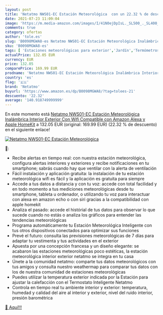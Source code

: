 ```yaml
---
layout: post
title: 'Netatmo NWS01-EC Estación Meteorológica  con un 22.32 % de descuento'
date: 2021-07-23 11:09:04
image: 'https://m.media-amazon.com/images/I/41N0ejDpIsL._SL500_._SL400_.jpg'
comments: true
category: ofertas
author: 'tole.es'
slug: 'B0098MGWA8-es Netatmo NWS01-EC Estación Meteorológica Inalámbrica...'
sku: 'B0098MGWA8-es'
tags: [ 'Estaciones meteorológicas para exterior','Jardín','Termómetros e instrumentos meteorológicos','apple','netatmo', ]
actualPrice: 132.05 EUR
currency: EUR
price: 132.05
comparePrice: 169.99 EUR
prodname: 'Netatmo NWS01-EC Estación Meteorológica Inalámbrica Interior Exterior Con Wifi  Compatible con Amazon Alexa y Apple HomeKit'
country: 'es'
flag: '🇪🇸'
brand: 'Netatmo'
buyurl: 'https://www.amazon.es/dp/B0098MGWA8/?tag=tolees-21'
descuento: '22.32'
average: '140.918749999999'
---
```


En este momento está [Netatmo NWS01-EC Estación Meteorológica Inalámbrica Interior Exterior Con Wifi  Compatible con Amazon Alexa y Apple HomeKit](https://www.amazon.es/dp/B0098MGWA8/?tag=tolees-21) a 132.05 EUR (original: 169.99 EUR) (22.32 %  de descuento) en el siguiente enlace!

[![Netatmo NWS01-EC Estación Meteorológica ](https://m.media-amazon.com/images/I/41N0ejDpIsL._SL500_._SL400_.jpg)](https://www.amazon.es/dp/B0098MGWA8/?tag=tolees-21)

🔎:

- Recibe alertas en tiempo real: con nuestra estación meteorológica, configura alertas interiores y exteriores y recibe notificaciones en tu smartphone; sabrás cuando hay que ventilar con la alerta de ventilación
- Fácil instalación y aplicación gratuita: la instalación de tu estación meteorológica wifi es fácil y la aplicación es gratuita para siempre
- Accede a tus datos a distancia y con tu voz: accede con total facilidad y en todo momento a tus mediciones meteorológicas desde tu smartphone, tableta u ordenador, o utilizando tu voz para interactuar con alexa en amazon echo o con siri gracias a la compatibilidad con apple homekit
- Analiza el pasado: accede el histórial de tus datos para observar lo que sucede cuando no estás o analiza los gráficos para entender las tendencias meteorológicas
- Programa automáticamente tu Estación Meteorológica Inteligente con tus otros dispositivos conectados para optimizar sus funciones
- Prevé el futuro: consulta las previsiones meteorológicas de 7 días para adaptar tu vestimenta y tus actividades en el exterior
- Apuesta por una concepción francesa y un diseño elegante: se acabaron las estaciones meteorológicas poco estéticas, la estación meteorológica interior exterior netatmo se integra en tu casa
- Únete a la comunidad netatmo: comparte tus datos meteorológicos con tus amigos y consulta nuestro weathermap para comparar tus datos con los de nuestra comunidad de estaciones meteorológicas
- Puedes utilizar la temperatura exterior indicada por la Estación para ajustar la calefacción con el Termostato Inteligente Netatmo
- Controla en tiempo real tu ambiente interior y exterior: temperatura, humedad y calidad del aire al interior y exterior, nivel del ruido interior, presión barométrica

[🛒 Aquí!!!](https://www.amazon.es/dp/B0098MGWA8/?tag=tolees-21)
